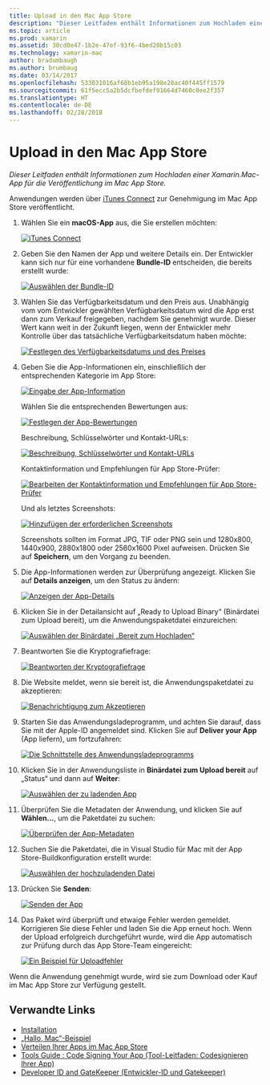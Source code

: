 ```yaml
---
title: Upload in den Mac App Store
description: "Dieser Leitfaden enthält Informationen zum Hochladen einer Xamarin.Mac-App für die Veröffentlichung im Mac App Store."
ms.topic: article
ms.prod: xamarin
ms.assetid: 30cd0e47-1b2e-47ef-93f6-4bed20b15c03
ms.technology: xamarin-mac
author: bradumbaugh
ms.author: brumbaug
ms.date: 03/14/2017
ms.openlocfilehash: 533031016af68b1eb95a198e28ac40f445ff1579
ms.sourcegitcommit: 61f5ecc5a2b5dcfbefdef91664d7460c0ee2f357
ms.translationtype: HT
ms.contentlocale: de-DE
ms.lasthandoff: 02/28/2018
---
```

# <a name="upload-to-mac-app-store"></a>Upload in den Mac App Store

_Dieser Leitfaden enthält Informationen zum Hochladen einer Xamarin.Mac-App für die Veröffentlichung im Mac App Store._

Anwendungen werden über [iTunes Connect](http://itunesconnect.apple.com/) zur Genehmigung im Mac App Store veröffentlicht.

1. Wählen Sie ein **macOS-App** aus, die Sie erstellen möchten: 

    [ ![](uploading-images/image65.png "iTunes Connect")](uploading-images/image65.png)

2. Geben Sie den Namen der App und weitere Details ein. Der Entwickler kann sich nur für eine vorhandene **Bundle-ID** entscheiden, die bereits erstellt wurde: 

    [ ![](uploading-images/image66.png "Auswählen der Bundle-ID")](uploading-images/image66.png)

3. Wählen Sie das Verfügbarkeitsdatum und den Preis aus. Unabhängig vom vom Entwickler gewählten Verfügbarkeitsdatum wird die App erst dann zum Verkauf freigegeben, nachdem Sie genehmigt wurde. Dieser Wert kann weit in der Zukunft liegen, wenn der Entwickler mehr Kontrolle über das tatsächliche Verfügbarkeitsdatum haben möchte: 

    [ ![](uploading-images/image67.png "Festlegen des Verfügbarkeitsdatums und des Preises")](uploading-images/image67.png)

4. Geben Sie die App-Informationen ein, einschließlich der entsprechenden Kategorie im App Store: 

    [ ![](uploading-images/image68.png "Eingabe der App-Information")](uploading-images/image68.png) 

    Wählen Sie die entsprechenden Bewertungen aus: 

    [ ![](uploading-images/image69.png "Festlegen der App-Bewertungen")](uploading-images/image69.png) 

    Beschreibung, Schlüsselwörter und Kontakt-URLs: 

    [ ![](uploading-images/image70.png "Beschreibung, Schlüsselwörter und Kontakt-URLs")](uploading-images/image70.png) 

    Kontaktinformation und Empfehlungen für App Store-Prüfer: 

    [ ![](uploading-images/image71.png "Bearbeiten der Kontaktinformation und Empfehlungen für App Store-Prüfer")](uploading-images/image71.png) 

    Und als letztes Screenshots: 

    [ ![](uploading-images/image72.png "Hinzufügen der erforderlichen Screenshots")](uploading-images/image72.png) 

    Screenshots sollten im Format JPG, TIF oder PNG sein und 1280x800, 1440x900, 2880x1800 oder 2560x1600 Pixel aufweisen. Drücken Sie auf **Speichern**, um den Vorgang zu beenden.

5. Die App-Informationen werden zur Überprüfung angezeigt. Klicken Sie auf **Details anzeigen**, um den Status zu ändern: 

    [ ![](uploading-images/image73.png "Anzeigen der App-Details")](uploading-images/image73.png)

6. Klicken Sie in der Detailansicht auf „Ready to Upload Binary“ (Binärdatei zum Upload bereit), um die Anwendungspaketdatei einzureichen: 

    [ ![](uploading-images/image74.png "Auswählen der Binärdatei „Bereit zum Hochladen“")](uploading-images/image74.png)

7. Beantworten Sie die Kryptografiefrage: 

    [ ![](uploading-images/image75.png "Beantworten der Kryptografiefrage")](uploading-images/image75.png)

8. Die Website meldet, wenn sie bereit ist, die Anwendungspaketdatei zu akzeptieren: 

    [ ![](uploading-images/image76.png "Benachrichtigung zum Akzeptieren")](uploading-images/image76.png)

9. Starten Sie das Anwendungsladeprogramm, und achten Sie darauf, dass Sie mit der Apple-ID angemeldet sind.
Klicken Sie auf **Deliver your App** (App liefern), um fortzufahren: 

    [ ![](uploading-images/image77.png "Die Schnittstelle des Anwendungsladeprogramms")](uploading-images/image77.png)

10. Klicken Sie in der Anwendungsliste in **Binärdatei zum Upload bereit** auf „Status“ und dann auf **Weiter**: 

    [ ![](uploading-images/image78.png "Auswählen der zu ladenden App")](uploading-images/image78.png)

11. Überprüfen Sie die Metadaten der Anwendung, und klicken Sie auf **Wählen...**, um die Paketdatei zu suchen: 

    [ ![](uploading-images/image79.png "Überprüfen der App-Metadaten")](uploading-images/image79.png)

12. Suchen Sie die Paketdatei, die in Visual Studio für Mac mit der App Store-Buildkonfiguration erstellt wurde: 

    [ ![](uploading-images/image80.png "Auswählen der hochzuladenden Datei")](uploading-images/image80.png)

13. Drücken Sie **Senden**: 

    [ ![](uploading-images/image81.png "Senden der App")](uploading-images/image81.png)

14. Das Paket wird überprüft und etwaige Fehler werden gemeldet. Korrigieren Sie diese Fehler und laden Sie die App erneut hoch. Wenn der Upload erfolgreich durchgeführt wurde, wird die App automatisch zur Prüfung durch das App Store-Team eingereicht: 

    [ ![](uploading-images/image82.png "Ein Beispiel für Uploadfehler")](uploading-images/image82.png)

Wenn die Anwendung genehmigt wurde, wird sie zum Download oder Kauf im Mac App Store zur Verfügung gestellt.

## <a name="related-links"></a>Verwandte Links

- [Installation](~//mac/get-started/installation.md)
- [„Hallo, Mac“-Beispiel](~//mac/get-started/hello-mac.md)
- [Verteilen Ihrer Apps im Mac App Store](https://developer.apple.com/devcenter/mac/checklist/)
- [Tools Guide : Code Signing Your App (Tool-Leitfaden: Codesignieren Ihrer App)](https://developer.apple.com/library/mac/#documentation/ToolsLanguages/Conceptual/OSXWorkflowGuide/CodeSigning/CodeSigning.html)
- [Developer ID and GateKeeper (Entwickler-ID und Gatekeeper)](https://developer.apple.com/resources/developer-id/)
